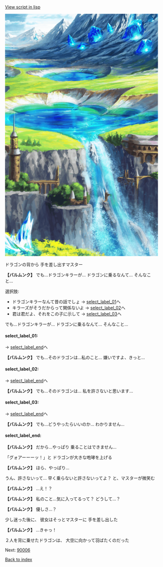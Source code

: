 [View script in lisp](../scripts/10092202.txt)

![highland.png](../images/backgrounds/highland.png)

ドラゴンの背から
手を差し出すマスター

**【バルムンク】**
でも…ドラゴンキラーが…
ドラゴンに乗るなんて…
そんなこと…

選択肢:
- ドラゴンキラーなんて昔の話でしょ → [select_label_01](#select_label_01)へ
- キラーズがそうだからって関係ないよ → [select_label_02](#select_label_02)へ
- 君は君だよ、それをこの子に示して → [select_label_03](#select_label_03)へ

でも…ドラゴンキラーが…
ドラゴンに乗るなんて…
そんなこと…

#### select_label_01:
 → [select_label_end](#select_label_end)へ

**【バルムンク】**
でも…そのドラゴンは…私のこと…
嫌いですよ、きっと…

#### select_label_02:
 → [select_label_end](#select_label_end)へ

**【バルムンク】**
でも…そのドラゴンは…
私を許さないと思います…

#### select_label_03:
 → [select_label_end](#select_label_end)へ

**【バルムンク】**
でも…どうやったらいいのか…
わかりません…

#### select_label_end:

**【バルムンク】**
だから…やっぱり
乗ることはできません…

「グォアーーーッ！」と
ドラゴンが大きな咆哮を上げる

**【バルムンク】**
ほら、やっぱり…

うん、許さないって…
早く乗らないと許さないってよ？
と、マスターが微笑む

**【バルムンク】**
…え！？

**【バルムンク】**
私のこと…気に入ってるって？
どうして…？

**【バルムンク】**
優しさ…？

少し迷った後に、
彼女はそっとマスターに
手を差し出した

**【バルムンク】**
…きゃっ！

２人を背に乗せたドラゴンは、
大空に向かって羽ばたくのだった

Next: [90006](90006.md)

[Back to index](index.md)
